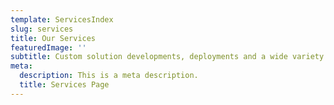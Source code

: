 ```yaml
---
template: ServicesIndex
slug: services
title: Our Services
featuredImage: ''
subtitle: Custom solution developments, deployments and a wide variety of additional IoT services available to everyone.
meta:
  description: This is a meta description.
  title: Services Page
---
```

